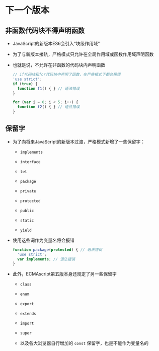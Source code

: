 # 下一个版本

## 非函数代码块不得声明函数

  - JavaScript的新版本ES6会引入“块级作用域”

  - 为了与新版本接轨，严格模式只允许在全局作用域或函数作用域声明函数

  - 也就是说，不允许在非函数的代码块内声明函数

    ```js
    // if代码块和for代码块中声明了函数，在严格模式下都会报错
    'use strict';
    if (true) {
      function f1() { } // 语法错误
    }

    for (var i = 0; i < 5; i++) {
      function f2() { } // 语法错误
    }
    ```

## 保留字

  - 为了向将来JavaScript的新版本过渡，严格模式新增了一些保留字：

      - `implements`

      - `interface`

      - `let`

      - `package`

      - `private`

      - `protected`

      - `public`

      - `static`

      - `yield`

  - 使用这些词作为变量名将会报错

    ```js
    function package(protected) { // 语法错误
      'use strict';
      var implements; // 语法错误
    }
    ```

  - 此外，ECMAscript第五版本身还规定了另一些保留字

      - `class`

      - `enum`

      - `export`

      - `extends`

      - `import`

      - `super`

      - 以及各大浏览器自行增加的 `const` 保留字，也是不能作为变量名的
